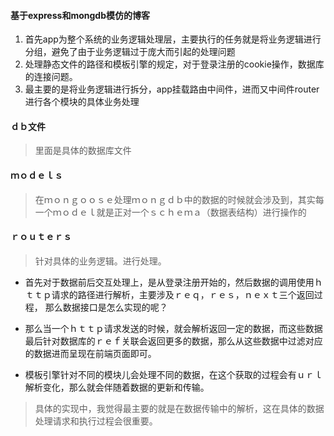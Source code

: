 

#### 基于express和mongdb模仿的博客

 1. 首先app为整个系统的业务逻辑处理层，主要执行的任务就是将业务逻辑进行分组，避免了由于业务逻辑过于庞大而引起的处理问题
 2. 处理静态文件的路径和模板引擎的规定，对于登录注册的cookie操作，数据库的连接问题。
 3. 最主要的是将业务逻辑进行拆分，app挂载路由中间件，进而又中间件router进行各个模块的具体业务处理

#### ｄｂ文件

> 里面是具体的数据库文件

#### ｍｏｄｅｌｓ

> 在ｍｏｎｇｏｏｓｅ处理ｍｏｎｇｄｂ中的数据的时候就会涉及到，其实每一个ｍｏｄｅｌ就是正对一个ｓｃｈｅｍａ（数据表结构）进行操作的

#### ｒｏｕｔｅｒｓ

> 针对具体的业务逻辑。进行处理。

 - 首先对于数据前后交互处理上，是从登录注册开始的，然后数据的调用使用ｈｔｔｐ请求的路径进行解析，主要涉及ｒｅｑ，ｒｅｓ，ｎｅｘｔ三个返回过程，
  那么数据接口是怎么实现的呢？
 
 - 那么当一个ｈｔｔｐ请求发送的时候，就会解析返回一定的数据，而这些数据最后针对数据库的ｒｅｆ关联会返回更多的数据，那么从这些数据中过滤对应的数据进而呈现在前端页面即可。
 - 模板引擎针对不同的模块儿会处理不同的数据，在这个获取的过程会有ｕｒｌ解析变化，那么就会伴随着数据的更新和传输。
 

> 具体的实现中，我觉得最主要的就是在数据传输中的解析，这在具体的数据处理请求和执行过程会很重要。
> 